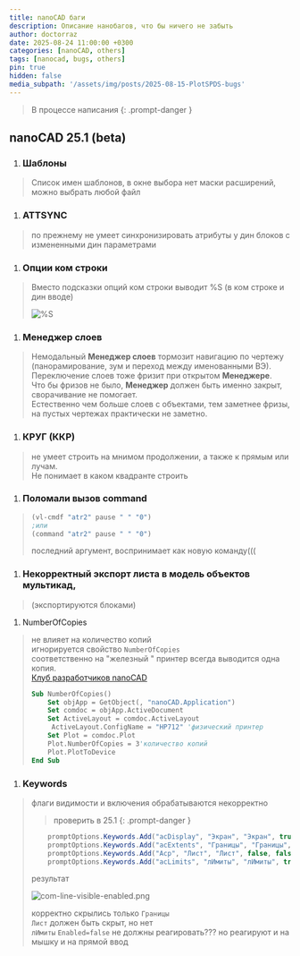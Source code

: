 ```yaml
---
title: nanoCAD баги
description: Описание нанобагов, что бы ничего не забыть
author: doctorraz
date: 2025-08-24 11:00:00 +0300
categories: [nanoCAD, others]
tags: [nanocad, bugs, others]
pin: true
hidden: false
media_subpath: '/assets/img/posts/2025-08-15-PlotSPDS-bugs'
---
```


> В процессе написания
{: .prompt-danger }


## nanoCAD 25.1 (beta)

1. ### Шаблоны </H3>  
> Список имен шаблонов, в окне выбора нет маски расширений, можно выбрать любой файл

1. ### ATTSYNC 
> по прежнему не умеет синхронизировать атрибуты у дин блоков с измененными дин параметрами

1. ### Опции ком строки
> Вместо подсказки опций ком строки выводит %S (в ком строке и дин вводе)
> 
> ![%S](com-line-options.png)

1. ### Менеджер слоев
> Немодальный **Менеджер слоев** тормозит навигацию по чертежу (панорамирование, зум и переход между именованными ВЭ).<br> 
> Переключение слоев тоже фризит при открытом **Менеджере**. <br> 
> Что бы фризов не было, **Менеджер** должен быть именно закрыт, сворачивание не помогает.<br>
> Естественно чем больше слоев с объектами, тем заметнее фризы, на пустых чертежах практически не заметно.

1. ### КРУГ (ККР)
> не умеет строить на мнимом продолжении, а также к прямым или лучам. <br>
> Не понимает в каком квадранте строить

1. ### Поломали вызов command
> ```lisp
> (vl-cmdf "atr2" pause " " "0")
> ;или
> (command "atr2" pause " " "0")
> ```
> последний аргумент, воспринимает как новую команду((( 

1. ### Некорректный экспорт листа в модель объектов мультикад,
> (экспортируются блоками)

1. NumberOfCopies 
> не влияет на количество копий <br>
> игнорируется свойство `NumberOfCopies`<br>
> соответственно на "железный " принтер всегда выводится одна копия.<br>
> [Клуб разработчиков nanoCAD](https://developer.nanocad.ru/redmine/issues/854)
> 
> ```vb
> Sub NumberOfCopies()
>     Set objApp = GetObject(, "nanoCAD.Application")
>     Set comdoc = objApp.ActiveDocument
>     Set ActiveLayout = comdoc.ActiveLayout
>      ActiveLayout.ConfigName = "HP712" 'физический принтер
>     Set Plot = comdoc.Plot
>     Plot.NumberOfCopies = 3'количество копий
>     Plot.PlotToDevice
> End Sub
> ```

1. ### Keywords  
> флаги видимости и включения обрабатываются некорректно
> 
> > проверить в 25.1
> {: .prompt-danger }
> 
> ```csharp
>     promptOptions.Keywords.Add("acDisplay", "Экран", "Экран", true, true);
>     promptOptions.Keywords.Add("acExtents", "Границы", "Границы", false, true);
>     promptOptions.Keywords.Add("Acp", "Лист", "Лист", false, false);
>     promptOptions.Keywords.Add("acLimits", "лИмиты", "лИмиты", true, false);
> ```
> результат 
> 
> ![com-line-visible-enabled.png](com-line-visible-enabled.png)
> 
> корректно скрылись только `Границы`<br>
> `Лист` должен быть скрыт, но нет<br>
> `лИмиты` `Enabled=false` не должны реагировать??? но реагируют и на мышку и на прямой ввод

